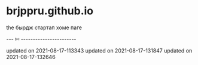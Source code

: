 # brjppru.github.io

the бырдж стартап хоме паге

--- ✄ -----------------------

updated on 2021-08-17-113343
updated on 2021-08-17-131847
updated on 2021-08-17-132646
